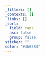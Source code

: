 ```yaml
---
_filters: []
_contexts: []
_links: []
_sort:
  field: rank
  asc: false
  group: false
sticker: ""
color: "#4b6584"
---
```

